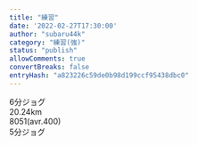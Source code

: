 ```yaml
---
title: "練習"
date: '2022-02-27T17:30:00'
author: "subaru44k"
category: "練習(強)"
status: "publish"
allowComments: true
convertBreaks: false
entryHash: "a823226c59de0b98d199ccf95438dbc0"
---
```

<div>6分ジョグ</div><div>
</div><div>20.24km</div><div>8051(avr.400)</div><div>
</div><div>5分ジョグ</div>
